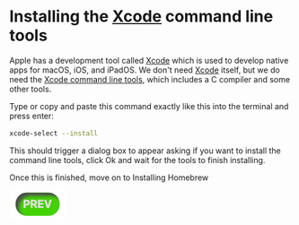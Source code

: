 # Installing the [Xcode] command line tools

Apple has a development tool called [Xcode] which is used to develop native
apps for macOS, iOS, and iPadOS. We don't need [Xcode] itself, but we do need
the [Xcode command line tools], which includes a C compiler and some other tools.

Type or copy and paste this command exactly like this into the terminal and press enter:

```sh
xcode-select --install
```

This should trigger a dialog box to appear asking if you want to install the
command line tools, click Ok and wait for the tools to finish installing.

Once this is finished, move on to Installing Homebrew

<div style="position: absolute; display: flex; width: 100%; justify-content: space-between">
    <a id="prevButton" href="setup.md"><img src="../resources/Prev.png" alt="macOS Setup"/></a>
    <a style="align-self: right;" id="nextButton" href="homebrew-setup.md"><img src="../resources/Next.png" alt="Homebrew Setup"/></a>
</div>


[Xcode]:https://developer.apple.com/xcode/
[Xcode command line tools]:https://developer.apple.com/library/archive/technotes/tn2339/_index.html#//apple_ref/doc/uid/DTS40014588-CH1-WHAT_IS_THE_COMMAND_LINE_TOOLS_PACKAGE_
